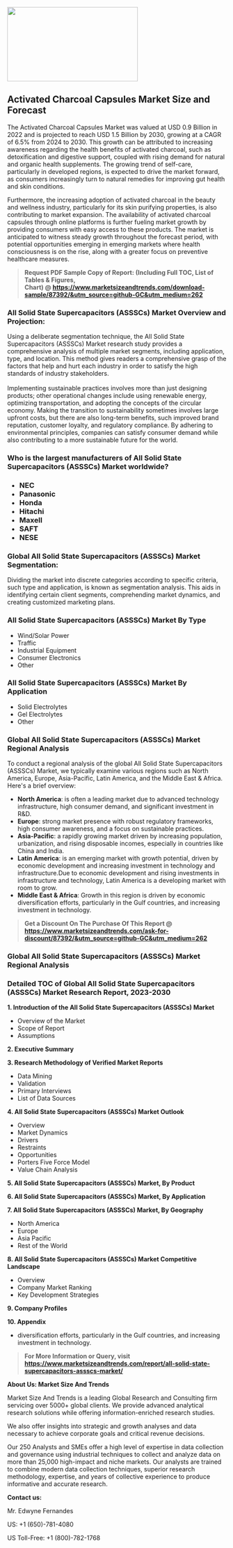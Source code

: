 <p><img class="alignnone size-medium wp-image-20088" src="https://ffe5etoiles.com/wp-content/uploads/2024/12/MST1-300x171.png" alt="" width="300" height="171" /></p><h2>Activated Charcoal Capsules Market Size and Forecast</h2><p>The Activated Charcoal Capsules Market was valued at USD 0.9 Billion in 2022 and is projected to reach USD 1.5 Billion by 2030, growing at a CAGR of 6.5% from 2024 to 2030. This growth can be attributed to increasing awareness regarding the health benefits of activated charcoal, such as detoxification and digestive support, coupled with rising demand for natural and organic health supplements. The growing trend of self-care, particularly in developed regions, is expected to drive the market forward, as consumers increasingly turn to natural remedies for improving gut health and skin conditions.</p><p>Furthermore, the increasing adoption of activated charcoal in the beauty and wellness industry, particularly for its skin purifying properties, is also contributing to market expansion. The availability of activated charcoal capsules through online platforms is further fueling market growth by providing consumers with easy access to these products. The market is anticipated to witness steady growth throughout the forecast period, with potential opportunities emerging in emerging markets where health consciousness is on the rise, along with a greater focus on preventive healthcare measures.</p></p><blockquote id="" class=""><strong>Request PDF Sample Copy of Report: (Including Full TOC, List of Tables &amp; Figures, Chart)&nbsp;@&nbsp;<strong><a href="https://www.marketsizeandtrends.com/download-sample/87392/&utm_source=github-GC&utm_medium=262" target="_blank">https://www.marketsizeandtrends.com/download-sample/87392/&utm_source=github-GC&utm_medium=262</a></strong></strong></blockquote><h3 id="" class="">All Solid State Supercapacitors (ASSSCs) Market&nbsp;Overview and Projection:</h3><p id="" class="">Using a deliberate segmentation technique, the All Solid State Supercapacitors (ASSSCs) Market research study provides a comprehensive analysis of multiple market segments, including application, type, and location. This method gives readers a comprehensive grasp of the factors that help and hurt each industry in order to satisfy the high standards of industry stakeholders. <br /> <br />Implementing sustainable practices involves more than just designing products; other operational changes include using renewable energy, optimizing transportation, and adopting the concepts of the circular economy. Making the transition to sustainability sometimes involves large upfront costs, but there are also long-term benefits, such improved brand reputation, customer loyalty, and regulatory compliance. By adhering to environmental principles, companies can satisfy consumer demand while also contributing to a more sustainable future for the world.</p><h3 id="" class="">Who is the largest manufacturers of&nbsp;All Solid State Supercapacitors (ASSSCs) Market worldwide?</h3><h3 class=""><p><ul><li>NEC </li><li> Panasonic </li><li> Honda </li><li> Hitachi </li><li> Maxell </li><li> SAFT </li><li> NESE</li></ul></p></h3><h3 id="" class="">Global&nbsp;All Solid State Supercapacitors (ASSSCs) Market Segmentation:</h3><p id="" class="">Dividing the market into discrete categories according to specific criteria, such type and application, is known as segmentation analysis. This aids in identifying certain client segments, comprehending market dynamics, and creating customized marketing plans.</p><h3 id="" class="">All Solid State Supercapacitors (ASSSCs) Market&nbsp;By Type</h3><p><p><ul><li>Wind/Solar Power </li><li> Traffic </li><li> Industrial Equipment </li><li> Consumer Electronics </li><li> Other</p></li></ul></p></p><h3 id="" class="">All Solid State Supercapacitors (ASSSCs) Market&nbsp;By Application</h3><p class=""><p><ul><li>Solid Electrolytes </li><li> Gel Electrolytes </li><li> Other</li></ul></p></p><h3 id="" class="">Global All Solid State Supercapacitors (ASSSCs) Market Regional Analysis</h3><p id="" class="">To conduct a regional analysis of the global All Solid State Supercapacitors (ASSSCs) Market, we typically examine various regions such as North America, Europe, Asia-Pacific, Latin America, and the Middle East &amp; Africa. Here's a brief overview:</p><ul><li><strong>North America</strong>: is often a leading market due to advanced technology infrastructure, high consumer demand, and significant investment in R&amp;D.</li><li><strong>Europe</strong>: strong market presence with robust regulatory frameworks, high consumer awareness, and a focus on sustainable practices.</li><li><strong>Asia-Pacific</strong>: a rapidly growing market driven by increasing population, urbanization, and rising disposable incomes, especially in countries like China and India.</li><li><strong>Latin America</strong>: is an emerging market with growth potential, driven by economic development and increasing investment in technology and infrastructure.Due to economic development and rising investments in infrastructure and technology, Latin America is a developing market with room to grow.</li><li><strong>Middle East &amp; Africa</strong>: Growth in this region is driven by economic diversification efforts, particularly in the Gulf countries, and increasing investment in technology.</li></ul><blockquote id="" class=""><strong>Get a Discount On The Purchase Of This Report @ <strong><a href="https://www.marketsizeandtrends.com/ask-for-discount/87392/&utm_source=github-GC&utm_medium=262" target="_blank">https://www.marketsizeandtrends.com/ask-for-discount/87392/&utm_source=github-GC&utm_medium=262</a></strong></strong></blockquote><h3 id="" class="">Global All Solid State Supercapacitors (ASSSCs) Market Regional Analysis</h3><h3 id="" class="">Detailed TOC of Global All Solid State Supercapacitors (ASSSCs) Market Research Report, 2023-2030</h3><p id="" class=""><strong>1. Introduction of the All Solid State Supercapacitors (ASSSCs) Market</strong></p><ul><li>Overview of the Market</li><li>Scope of Report</li><li>Assumptions</li></ul><p id="" class=""><strong>2. Executive Summary</strong></p><p id="" class=""><strong>3. Research Methodology of Verified Market Reports</strong></p><ul><li>Data Mining</li><li>Validation</li><li>Primary Interviews</li><li>List of Data Sources</li></ul><p id="" class=""><strong>4. All Solid State Supercapacitors (ASSSCs) Market Outlook</strong></p><ul><li>Overview</li><li>Market Dynamics</li><li>Drivers</li><li>Restraints</li><li>Opportunities</li><li>Porters Five Force Model</li><li>Value Chain Analysis</li></ul><p id="" class=""><strong>5. All Solid State Supercapacitors (ASSSCs) Market, By Product</strong></p><p id="" class=""><strong>6. All Solid State Supercapacitors (ASSSCs) Market, By Application</strong></p><p id="" class=""><strong>7. All Solid State Supercapacitors (ASSSCs) Market, By Geography</strong></p><ul><li>North America</li><li>Europe</li><li>Asia Pacific</li><li>Rest of the World</li></ul><p id="" class=""><strong>8. All Solid State Supercapacitors (ASSSCs) Market Competitive Landscape</strong></p><ul><li>Overview</li><li>Company Market Ranking</li><li>Key Development Strategies</li></ul><p id="" class=""><strong>9. Company Profiles</strong></p><p id="" class=""><strong>10. Appendix</strong></p><ul><li>diversification efforts, particularly in the Gulf countries, and increasing investment in technology.</li></ul><blockquote id="" class=""><strong>For More Information or Query, visit <strong><strong><a href="https://www.marketsizeandtrends.com/report/all-solid-state-supercapacitors-assscs-market/" target="_blank">https://www.marketsizeandtrends.com/report/all-solid-state-supercapacitors-assscs-market/</a></strong></strong></strong></blockquote><p id="" class=""><strong>About Us: Market Size And Trends</strong></p><p id="" class="">Market Size And Trends is a leading Global Research and Consulting firm servicing over 5000+ global clients. We provide advanced analytical research solutions while offering information-enriched research studies.</p><p id="" class="">We also offer insights into strategic and growth analyses and data necessary to achieve corporate goals and critical revenue decisions.</p><p id="" class="">Our 250 Analysts and SMEs offer a high level of expertise in data collection and governance using industrial techniques to collect and analyze data on more than 25,000 high-impact and niche markets. Our analysts are trained to combine modern data collection techniques, superior research methodology, expertise, and years of collective experience to produce informative and accurate research.</p><p id="" class=""><strong>Contact us:</strong></p><p id="" class="">Mr. Edwyne Fernandes</p><p id="" class="">US: +1 (650)-781-4080</p><p id="" class="">US Toll-Free: +1 (800)-782-1768</p>
